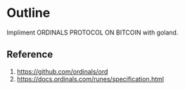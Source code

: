 # Outline

Impliment ORDINALS PROTOCOL ON BITCOIN with goland.

## Reference 

1. https://github.com/ordinals/ord
2. https://docs.ordinals.com/runes/specification.html